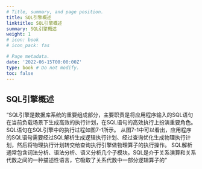 ```yaml
---
# Title, summary, and page position.
title: SQL引擎概述 
linktitle: SQL引擎概述
summary: SQL引擎概述
weight: 1
# icon: book
# icon_pack: fas

# Page metadata.
date: '2022-06-15T00:00:00Z'
type: book # Do not modify.
toc: false
---
```


## SQL引擎概述

“SQL引擎是数据库系统的重要组成部分，主要职责是将应用程序输入的SQL语句在当前负载场景下生成高效的执行计划，在SQL语句的高效执行上扮演重要角色。SQL语句在SQL引擎中的执行过程如图7-1所示。 
 从图7-1中可以看出，应用程序的SQL语句需要经过SQL解析生成逻辑执行计划、经过查询优化生成物理执行计划，然后将物理执行计划转交给查询执行引擎做物理算子的执行操作。 
 SQL解析通常包含词法分析、语法分析、语义分析几个子模块。SQL是介于关系演算和关系代数之间的一种描述性语言，它吸取了关系代数中一部分逻辑算子的”


